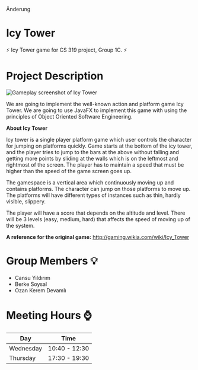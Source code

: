 Änderung
# Icy Tower

:zap: Icy Tower game for CS 319 project, Group 1C. :zap:

Project Description
=============================

![Gameplay screenshot of Icy Tower](http://i1-games.softpedia-static.com/screenshots/Icy-Tower_1.jpg)

We are going to implement the well-known action and platform game Icy Tower. We are going to use JavaFX to implement this game with using the principles of Object Oriented Software Engineering.


**About Icy Tower**

Icy tower is a single player platform game which user controls the character for jumping on platforms quickly. Game starts at the bottom of the icy tower, and the player tries to jump to the bars at the above without falling and getting more points by sliding at the walls which is on the leftmost and rightmost of the screen. The player has to maintain a speed that must be higher than the speed of the game screen goes up.

The gamespace is a vertical area which continuously moving up and contains platforms. The character can jump on those platforms to move up. The platforms will have different types of instances such as thin, hardly visible, slippery.

The player will have a score that depends on the altitude and level. There will be 3 levels (easy, medium, hard) that affects the speed of moving up of the system.

**A reference for the original game:** http://gaming.wikia.com/wiki/Icy_Tower

**Group Members** :bulb:
=====================
* Cansu Yıldırım
* Berke Soysal 
* Ozan Kerem Devamlı

Meeting Hours :watch:
=============
| Day       | Time          |   
| ------------- |:-------------:| 
| Wednesday     | 10:40 - 12:30 | 
| Thursday     | 17:30 - 19:30      | 
